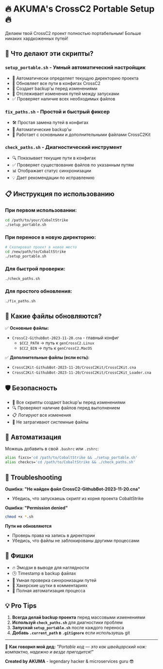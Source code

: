 # 🔥 AKUMA's CrossC2 Portable Setup 🔥

Делаем твой CrossC2 проект полностью портабельным! Больше никаких хардкоженных путей!

## 🚀 Что делают эти скрипты?

### `setup_portable.sh` - Умный автоматический настройщик
- 🧠 Автоматически определяет текущую директорию проекта
- 🔄 Обновляет все пути в конфигах CrossC2
- 💾 Создает backup'ы перед изменениями
- 📍 Отслеживает изменения путей между запусками
- ✅ Проверяет наличие всех необходимых файлов

### `fix_paths.sh` - Простой и быстрый фиксер
- 🛠️ Простая замена путей в конфигах
- 💾 Автоматические backup'ы
- 🎯 Работает с основными и дополнительными файлами CrossC2Kit

### `check_paths.sh` - Диагностический инструмент  
- 🔍 Показывает текущие пути в конфигах
- ✅ Проверяет существование файлов по указанным путям
- 📊 Отображает статус синхронизации
- 💡 Дает рекомендации по исправлению

## 📋 Инструкция по использованию

### При первом использовании:
```bash
cd /path/to/your/CobaltStrike
./setup_portable.sh
```

### При переносе в новую директорию:
```bash
# Скопировал проект в новое место
cd /new/path/to/CobaltStrike
./setup_portable.sh
```

### Для быстрой проверки:
```bash
./check_paths.sh
```

### Для простого обновления:
```bash
./fix_paths.sh
```

## 🎯 Какие файлы обновляются?

✅ **Основные файлы:**
- `CrossC2-GithubBot-2023-11-20.cna` - главный конфиг
  - `$CC2_PATH` → путь к `genCrossC2.Linux`  
  - `$CC2_BIN` → путь к `genCrossC2.MacOS`

✅ **Дополнительные файлы (если есть):**
- `CrossC2Kit-GithubBot-2023-11-20/CrossC2Kit/CrossC2Kit.cna`
- `CrossC2Kit-GithubBot-2023-11-20/CrossC2Kit/CrossC2Kit_Loader.cna`

## 🛡️ Безопасность

- 💾 Все скрипты создают backup'ы перед изменениями
- 🔍 Проверяют наличие файлов перед выполнением
- 📋 Логируют все изменения
- 🚫 Не затрагивают системные файлы

## 🤖 Автоматизация

Можешь добавить в свой `.bashrc` или `.zshrc`:
```bash
alias fixcs='cd /path/to/CobaltStrike && ./setup_portable.sh'
alias checkcs='cd /path/to/CobaltStrike && ./check_paths.sh'
```

## 🐛 Troubleshooting

**Ошибка: "Не найден файл CrossC2-GithubBot-2023-11-20.cna"**
- Убедись, что запускаешь скрипт из корня проекта CobaltStrike

**Ошибка: "Permission denied"**
```bash
chmod +x *.sh
```

**Пути не обновляются**
- Проверь права на запись в директории
- Убедись, что файлы не заблокированы другими процессами

## 🎪 Фишки

- 🔥 Эмодзи в выводе для наглядности  
- 🕒 Timestamp в backup файлах
- 🎯 Умная проверка синхронизации путей
- 💬 Хакерские шутки в комментариях
- 🚀 Полная автоматизация процесса

## 💡 Pro Tips

1. **Всегда делай backup проекта** перед массовыми изменениями
2. **Используй `check_paths.sh`** для диагностики проблем
3. **Запускай `setup_portable.sh`** после каждого переноса
4. **Добавь `.current_path` в `.gitignore`** если используешь git

---

🤘 **Как говорил мой дед:** *"Portable код — это как швейцарский нож: компактно, надежно и везде пригодится!"*

**Created by AKUMA** - legendary hacker & microservices guru 😎
